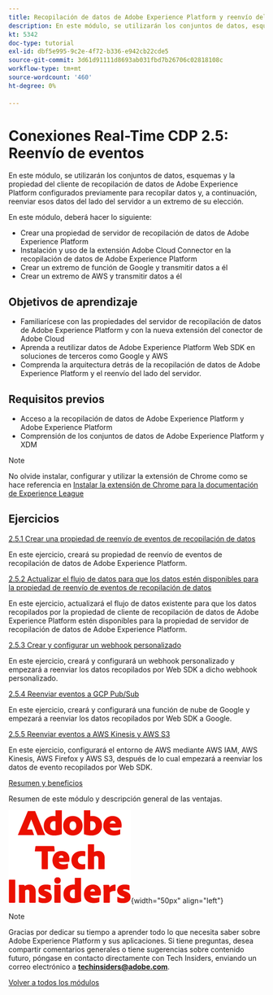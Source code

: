 ```yaml
---
title: Recopilación de datos de Adobe Experience Platform y reenvío del lado del servidor en tiempo real
description: En este módulo, se utilizarán los conjuntos de datos, esquemas y la propiedad del servidor de recopilación de datos de Adobe Experience Platform configurados previamente para recopilar datos y, a continuación, reenviar esos datos del lado del servidor a un extremo de su elección.
kt: 5342
doc-type: tutorial
exl-id: dbf5e995-9c2e-4f72-b336-e942cb22cde5
source-git-commit: 3d61d91111d8693ab031fbd7b26706c02818108c
workflow-type: tm+mt
source-wordcount: '460'
ht-degree: 0%

---
```


# Conexiones Real-Time CDP 2.5: Reenvío de eventos

En este módulo, se utilizarán los conjuntos de datos, esquemas y la propiedad del cliente de recopilación de datos de Adobe Experience Platform configurados previamente para recopilar datos y, a continuación, reenviar esos datos del lado del servidor a un extremo de su elección.

En este módulo, deberá hacer lo siguiente:

- Crear una propiedad de servidor de recopilación de datos de Adobe Experience Platform
- Instalación y uso de la extensión Adobe Cloud Connector en la recopilación de datos de Adobe Experience Platform
- Crear un extremo de función de Google y transmitir datos a él
- Crear un extremo de AWS y transmitir datos a él

## Objetivos de aprendizaje

- Familiarícese con las propiedades del servidor de recopilación de datos de Adobe Experience Platform y con la nueva extensión del conector de Adobe Cloud
- Aprenda a reutilizar datos de Adobe Experience Platform Web SDK en soluciones de terceros como Google y AWS
- Comprenda la arquitectura detrás de la recopilación de datos de Adobe Experience Platform y el reenvío del lado del servidor.

## Requisitos previos

- Acceso a la recopilación de datos de Adobe Experience Platform y Adobe Experience Platform
- Comprensión de los conjuntos de datos de Adobe Experience Platform y XDM

>[!NOTE]
>
>No olvide instalar, configurar y utilizar la extensión de Chrome como se hace referencia en [Instalar la extensión de Chrome para la documentación de Experience League](../../../getting-started/gettingstarted/ex1.md)

## Ejercicios

[2.5.1 Crear una propiedad de reenvío de eventos de recopilación de datos](./ex1.md)

En este ejercicio, creará su propiedad de reenvío de eventos de recopilación de datos de Adobe Experience Platform.

[2.5.2 Actualizar el flujo de datos para que los datos estén disponibles para la propiedad de reenvío de eventos de recopilación de datos](./ex2.md)

En este ejercicio, actualizará el flujo de datos existente para que los datos recopilados por la propiedad de cliente de recopilación de datos de Adobe Experience Platform estén disponibles para la propiedad de servidor de recopilación de datos de Adobe Experience Platform.

[2.5.3 Crear y configurar un webhook personalizado](./ex3.md)

En este ejercicio, creará y configurará un webhook personalizado y empezará a reenviar los datos recopilados por Web SDK a dicho webhook personalizado.

[2.5.4 Reenviar eventos a GCP Pub/Sub](./ex4.md)

En este ejercicio, creará y configurará una función de nube de Google y empezará a reenviar los datos recopilados por Web SDK a Google.

[2.5.5 Reenviar eventos a AWS Kinesis y AWS S3](./ex5.md)

En este ejercicio, configurará el entorno de AWS mediante AWS IAM, AWS Kinesis, AWS Firefox y AWS S3, después de lo cual empezará a reenviar los datos de evento recopilados por Web SDK.

[Resumen y beneficios](./summary.md)

Resumen de este módulo y descripción general de las ventajas.

![Perspectivas técnicas](./../../../../assets/images/techinsiders.png){width="50px" align="left"}

>[!NOTE]
>
>Gracias por dedicar su tiempo a aprender todo lo que necesita saber sobre Adobe Experience Platform y sus aplicaciones. Si tiene preguntas, desea compartir comentarios generales o tiene sugerencias sobre contenido futuro, póngase en contacto directamente con Tech Insiders, enviando un correo electrónico a **techinsiders@adobe.com**.

[Volver a todos los módulos](./../../../../overview.md)
